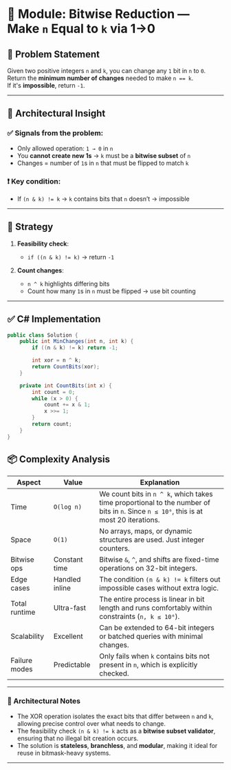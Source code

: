 # 🧠 Module: Bitwise Reduction — Make `n` Equal to `k` via 1→0

## 📌 Problem Statement

Given two positive integers `n` and `k`, you can change any `1` bit in `n` to `0`.  
Return the **minimum number of changes** needed to make `n == k`.  
If it's **impossible**, return `-1`.

---

## 🧩 Architectural Insight

### ✅ Signals from the problem:
- Only allowed operation: `1 → 0` in `n`
- You **cannot create new 1s** → `k` must be a **bitwise subset** of `n`
- Changes = number of `1`s in `n` that must be flipped to match `k`

### ❗ Key condition:
- If `(n & k) != k` → `k` contains bits that `n` doesn’t → impossible

---

## 🔧 Strategy

1. **Feasibility check**:  
   - `if ((n & k) != k)` → return `-1`

2. **Count changes**:  
   - `n ^ k` highlights differing bits  
   - Count how many `1`s in `n` must be flipped → use bit counting

---

## ✅ C# Implementation

```csharp
public class Solution {
    public int MinChanges(int n, int k) {
        if ((n & k) != k) return -1;

        int xor = n ^ k;
        return CountBits(xor);
    }

    private int CountBits(int x) {
        int count = 0;
        while (x > 0) {
            count += x & 1;
            x >>= 1;
        }
        return count;
    }
}
```

## 📦 Complexity Analysis

| Aspect         | Value             | Explanation                                                                 |
|----------------|-------------------|------------------------------------------------------------------------------|
| Time           | `O(log n)`        | We count bits in `n ^ k`, which takes time proportional to the number of bits in `n`. Since `n ≤ 10⁶`, this is at most 20 iterations. |
| Space          | `O(1)`            | No arrays, maps, or dynamic structures are used. Just integer counters.     |
| Bitwise ops    | Constant time     | Bitwise `&`, `^`, and shifts are fixed-time operations on 32-bit integers.  |
| Edge cases     | Handled inline    | The condition `(n & k) != k` filters out impossible cases without extra logic. |
| Total runtime  | Ultra-fast        | The entire process is linear in bit length and runs comfortably within constraints (`n, k ≤ 10⁶`). |
| Scalability    | Excellent         | Can be extended to 64-bit integers or batched queries with minimal changes. |
| Failure modes  | Predictable       | Only fails when `k` contains bits not present in `n`, which is explicitly checked. |

---

### 🧠 Architectural Notes

- The XOR operation isolates the exact bits that differ between `n` and `k`, allowing precise control over what needs to change.
- The feasibility check `(n & k) != k` acts as a **bitwise subset validator**, ensuring that no illegal bit creation occurs.
- The solution is **stateless**, **branchless**, and **modular**, making it ideal for reuse in bitmask-heavy systems.


---
